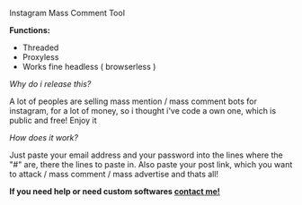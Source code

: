 Instagram Mass Comment Tool

**Functions:**
- Threaded
- Proxyless
- Works fine headless ( browserless )

*Why do i release this?*

A lot of peoples are selling mass mention / mass comment bots for instagram, for a lot of money, so i thought i've code a own one, which is public and free! Enjoy it

*How does it work?*

Just paste your email address and your password into the lines where the "#" are, there the lines to paste in. Also paste your post link, which you want to attack / mass comment / mass advertise and thats all!

**If you need help or need custom softwares [contact me!](https://t.me/marseille1337)**
